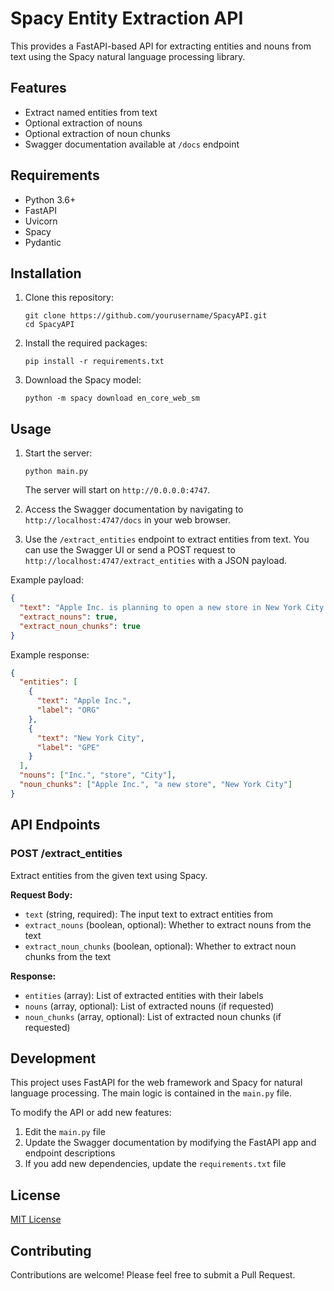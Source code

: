 # Spacy Entity Extraction API

This provides a FastAPI-based API for extracting entities and nouns from text using the Spacy natural language processing library.

## Features

- Extract named entities from text
- Optional extraction of nouns
- Optional extraction of noun chunks
- Swagger documentation available at `/docs` endpoint

## Requirements

- Python 3.6+
- FastAPI
- Uvicorn
- Spacy
- Pydantic

## Installation

1. Clone this repository:

   ```
   git clone https://github.com/yourusername/SpacyAPI.git
   cd SpacyAPI
   ```

2. Install the required packages:

   ```
   pip install -r requirements.txt
   ```

3. Download the Spacy model:
   ```
   python -m spacy download en_core_web_sm
   ```

## Usage

1. Start the server:

   ```
   python main.py
   ```

   The server will start on `http://0.0.0.0:4747`.

2. Access the Swagger documentation by navigating to `http://localhost:4747/docs` in your web browser.

3. Use the `/extract_entities` endpoint to extract entities from text. You can use the Swagger UI or send a POST request to `http://localhost:4747/extract_entities` with a JSON payload.

Example payload:

```json
{
  "text": "Apple Inc. is planning to open a new store in New York City.",
  "extract_nouns": true,
  "extract_noun_chunks": true
}
```

Example response:

```json
{
  "entities": [
    {
      "text": "Apple Inc.",
      "label": "ORG"
    },
    {
      "text": "New York City",
      "label": "GPE"
    }
  ],
  "nouns": ["Inc.", "store", "City"],
  "noun_chunks": ["Apple Inc.", "a new store", "New York City"]
}
```

## API Endpoints

### POST /extract_entities

Extract entities from the given text using Spacy.

**Request Body:**

- `text` (string, required): The input text to extract entities from
- `extract_nouns` (boolean, optional): Whether to extract nouns from the text
- `extract_noun_chunks` (boolean, optional): Whether to extract noun chunks from the text

**Response:**

- `entities` (array): List of extracted entities with their labels
- `nouns` (array, optional): List of extracted nouns (if requested)
- `noun_chunks` (array, optional): List of extracted noun chunks (if requested)

## Development

This project uses FastAPI for the web framework and Spacy for natural language processing. The main logic is contained in the `main.py` file.

To modify the API or add new features:

1. Edit the `main.py` file
2. Update the Swagger documentation by modifying the FastAPI app and endpoint descriptions
3. If you add new dependencies, update the `requirements.txt` file

## License

[MIT License](https://opensource.org/licenses/MIT)

## Contributing

Contributions are welcome! Please feel free to submit a Pull Request.
